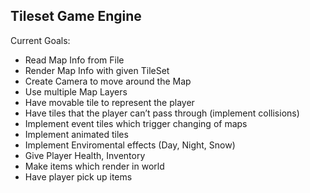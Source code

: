 Tileset Game Engine
----------------------------------------------
Current Goals:
- Read Map Info from File 
- Render Map Info with given TileSet 
- Create Camera to move around the Map 
- Use multiple Map Layers 
- Have movable tile to represent the player 
- Have tiles that the player can’t pass through (implement collisions) 
- Implement event tiles which trigger changing of maps
- Implement animated tiles 
- Implement Enviromental effects (Day, Night, Snow) 
- Give Player Health, Inventory
- Make items which render in world
- Have player pick up items
